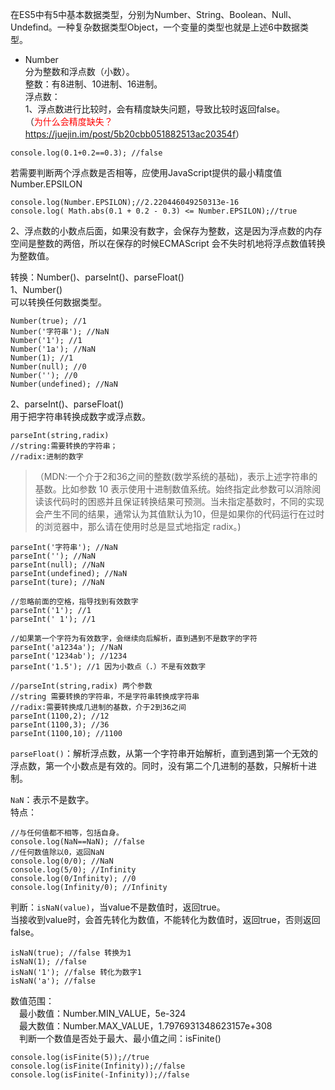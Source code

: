 在ES5中有5中基本数据类型，分别为Number、String、Boolean、Null、Undefind。一种复杂数据类型Object，一个变量的类型也就是上述6中数据类型。

* Number </br>
分为整数和浮点数（小数）。 </br>
整数：有8进制、10进制、16进制。 </br>
浮点数： </br>
1、浮点数进行比较时，会有精度缺失问题，导致比较时返回false。 </br>
（<span style="color:red">为什么会精度缺失？</span><a href="https://juejin.im/post/5b20cbb051882513ac20354f">https://juejin.im/post/5b20cbb051882513ac20354f</a>）

```
console.log(0.1+0.2==0.3); //false
```

若需要判断两个浮点数是否相等，应使用JavaScript提供的最小精度值Number.EPSILON
```
console.log(Number.EPSILON);//2.220446049250313e-16
console.log( Math.abs(0.1 + 0.2 - 0.3) <= Number.EPSILON);//true
```
2、浮点数的小数点后面，如果没有数字，会保存为整数，这是因为浮点数的内存空间是整数的两倍，所以在保存的时候ECMAScript 会不失时机地将浮点数值转换为整数值。

转换：Number()、parseInt()、parseFloat()</br>
1、Number()</br>
可以转换任何数据类型。
```
Number(true); //1
Number('字符串'); //NaN
Number('1'); //1
Number('1a'); //NaN
Number(1); //1
Number(null); //0
Number(''); //0
Number(undefined); //NaN
```

2、parseInt()、parseFloat() </br>
用于把字符串转换成数字或浮点数。 </br>
```
parseInt(string,radix)
//string:需要转换的字符串；
//radix:进制的数字
```
>（MDN:一个介于2和36之间的整数(数学系统的基础)，表示上述字符串的基数。比如参数 10 表示使用十进制数值系统。始终指定此参数可以消除阅读该代码时的困惑并且保证转换结果可预测。当未指定基数时，不同的实现会产生不同的结果，通常认为其值默认为10，但是如果你的代码运行在过时的浏览器中，那么请在使用时总是显式地指定 radix。)
>
```
parseInt('字符串'); //NaN
parseInt(''); //NaN
parseInt(null); //NaN
parseInt(undefined); //NaN
parseInt(ture); //NaN

//忽略前面的空格，指导找到有效数字
parseInt('1'); //1
parseInt(' 1'); //1 

//如果第一个字符为有效数字，会继续向后解析，直到遇到不是数字的字符
parseInt('a1234a'); //NaN
parseInt('1234ab'); //1234
parseInt('1.5'); //1 因为小数点（.）不是有效数字

//parseInt(string,radix) 两个参数
//string 需要转换的字符串，不是字符串转换成字符串
//radix:需要转换成几进制的基数，介于2到36之间
parseInt(1100,2); //12
parseInt(1100,3); //36
parseInt(1100,10); //1100
```
```parseFloat()```：解析浮点数，从第一个字符串开始解析，直到遇到第一个无效的浮点数，第一个小数点是有效的。同时，没有第二个几进制的基数，只解析十进制。

```NaN```：表示不是数字。</br>
特点：
```
//与任何值都不相等，包括自身。
console.log(NaN==NaN); //false
//任何数值除以0，返回NaN
console.log(0/0); //NaN
console.log(5/0); //Infinity
console.log(0/Infinity); //0
console.log(Infinity/0); //Infinity
```
判断：```isNaN(value)```，当value不是数值时，返回true。</br>
当接收到value时，会首先转化为数值，不能转化为数值时，返回true，否则返回false。
```
isNaN(true); //false 转换为1
isNaN(1); //false 
isNaN('1'); //false 转化为数字1
isNaN('a'); //false
```

数值范围：</br>
&emsp;最小数值：Number.MIN_VALUE，5e-324</br>
&emsp;最大数值：Number.MAX_VALUE，1.7976931348623157e+308</br>
&emsp;判断一个数值是否处于最大、最小值之间：isFinite()
```
console.log(isFinite(5));//true
console.log(isFinite(Infinity));//false
console.log(isFinite(-Infinity));//false
```
